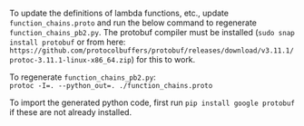 To update the definitions of lambda functions, etc., update `function_chains.proto` and run the below command to regenerate `function_chains_pb2.py`. The protobuf compiler must be installed (`sudo snap install protobuf` or from here: `https://github.com/protocolbuffers/protobuf/releases/download/v3.11.1/protoc-3.11.1-linux-x86_64.zip`) for this to work.

To regenerate `function_chains_pb2.py`:  
`protoc -I=. --python_out=. ./function_chains.proto`

To import the generated python code, first run `pip install google protobuf` if these are not already installed. 
